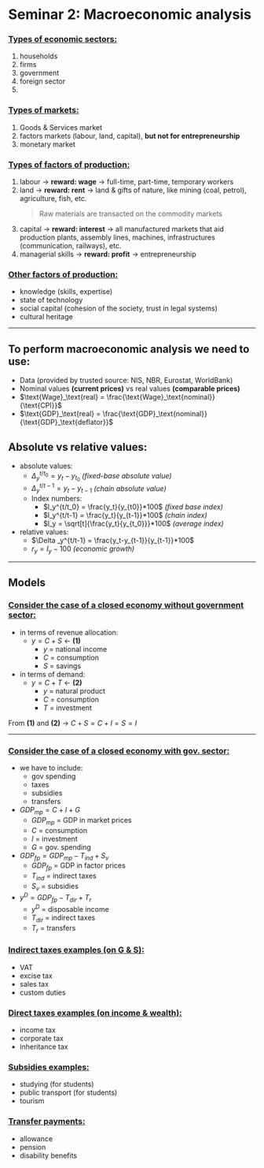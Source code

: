 # Seminar 2: Macroeconomic analysis

### <ins>Types of economic sectors:
1. households
2. firms
3. government
4. foreign sector
5. 
### <ins>Types of markets:
1. Goods & Services market
2. factors markets (labour, land, capital), **but not for entrepreneurship**
3. monetary market

### <ins>Types of factors of production:
1. labour &rarr; **reward: wage** &rarr; full-time, part-time, temporary workers
2. land &rarr; **reward: rent** &rarr; land & gifts of nature, like mining (coal, petrol), agriculture, fish, etc.
    > Raw materials are transacted on the commodity markets
3. capital &rarr; **reward: interest** &rarr; all manufactured markets that aid production plants, assembly lines, machines, infrastructures (communication, railways), etc.
4. managerial skills &rarr; **reward: profit** &rarr; entrepreneurship

### <ins>Other factors of production:
- knowledge (skills, expertise)
- state of technology
- social capital (cohesion of the society, trust in legal systems)
- cultural heritage

---

## To perform macroeconomic analysis we need to use:
- Data (provided by trusted source: NIS, NBR, Eurostat, WorldBank)
- Nominal values **(current prices)** vs real values **(comparable prices)**
- $\text{Wage}_\text{real} = \frac{\text{Wage}_\text{nominal}}{\text{CPI}}$
- $\text{GDP}_\text{real} = \frac{\text{GDP}_\text{nominal}}{\text{GDP}_\text{deflator}}$

## Absolute vs relative values:
- absolute values:
  - $\Delta _y^{t/t_0}= y_t-y_{t_0}$ *(fixed-base absolute value)*
  - $\Delta _y^{t/t-1}=y_t-y_{t-1}$ *(chain absolute value)*
  - Index numbers:
    - $I_y^{t/t_0} = \frac{y_t}{y_{t0}}*100$ *(fixed base index)*
    - $I_y^{t/t-1} = \frac{y_t}{y_{t-1}}*100$ *(chain index)*
    - $I_y = \sqrt[t]{\frac{y_t}{y_{t_0}}}*100$ *(average index)*
- relative values:
  - $\Delta _y^{t/t-1} = \frac{y_t-y_{t-1}}{y_{t-1}}*100$
  - $r_y = I_y - 100$ *(economic growth)*

---

## Models
### <ins>Consider the case of a closed economy without government sector:
- in terms of revenue allocation:
  - $y = C + S$ &larr; **(1)**
    - $y$ = national income
    - $C$ = consumption
    - $S$ = savings
- in terms of demand:
  - $y = C + T$ &larr; **(2)**
    - $y$ = natural product
    - $C$ = consumption
    - $T$ = investment

From **(1)** and **(2)** &rarr; $C + S = C + I =S = I$

---

### <ins>Consider the case of a closed economy with gov. sector:
- we have to include:
  - gov spending
  - taxes
  - subsidies
  - transfers
- $GDP_{mp} = C + I + G$
  - $GDP_{mp}$ = GDP in market prices
  - $C$ = consumption
  - $I$ = investment
  - $G$ = gov. spending
- $GDP_{fp} = GDP_{mp} - T_{ind} + S_v$
  - $GDP_{fp}$ = GDP in factor prices
  - $T_{ind}$ = indirect taxes
  - $S_v$ = subsidies
- $y^D = GDP_{fp} - T_{dir} + T_r$
  - $y^D$ = disposable income
  - $T_{dir}$ = indirect taxes
  - $T_r$ = transfers

### <ins>Indirect taxes examples (on G & S):
- VAT
- excise tax
- sales tax
- custom duties

### <ins>Direct taxes examples (on income & wealth):
  - income tax
  - corporate tax
  - inheritance tax

### <ins>Subsidies examples:
- studying (for students)
- public transport (for students)
- tourism

### <ins> Transfer payments:
- allowance
- pension
- disability benefits
